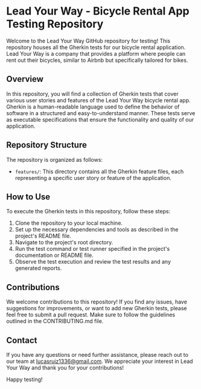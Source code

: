 # Lead Your Way - Bicycle Rental App Testing Repository

Welcome to the Lead Your Way GitHub repository for testing! This repository houses all the Gherkin tests for our bicycle rental application. Lead Your Way is a company that provides a platform where people can rent out their bicycles, similar to Airbnb but specifically tailored for bikes.

## Overview

In this repository, you will find a collection of Gherkin tests that cover various user stories and features of the Lead Your Way bicycle rental app. Gherkin is a human-readable language used to define the behavior of software in a structured and easy-to-understand manner. These tests serve as executable specifications that ensure the functionality and quality of our application.

## Repository Structure

The repository is organized as follows:

- `features/`: This directory contains all the Gherkin feature files, each representing a specific user story or feature of the application.

## How to Use

To execute the Gherkin tests in this repository, follow these steps:

1. Clone the repository to your local machine.
2. Set up the necessary dependencies and tools as described in the project's README file.
3. Navigate to the project's root directory.
4. Run the test command or test runner specified in the project's documentation or README file.
5. Observe the test execution and review the test results and any generated reports.

## Contributions

We welcome contributions to this repository! If you find any issues, have suggestions for improvements, or want to add new Gherkin tests, please feel free to submit a pull request. Make sure to follow the guidelines outlined in the CONTRIBUTING.md file.

## Contact

If you have any questions or need further assistance, please reach out to our team at [lucasruiz1336@gmail.com](lucasruiz1336@gmail.com). We appreciate your interest in Lead Your Way and thank you for your contributions!

Happy testing!
